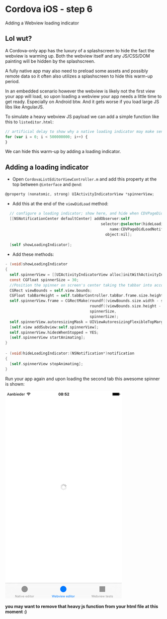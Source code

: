 Cordova iOS - step 6
====================
Adding a Webview loading indicator

## Lol wut?
A Cordova-only app has the luxury of a splashscreen to hide the fact the webview is warming up.
Both the webview itself and any JS/CSS/DOM painting will be hidden by the splashscreen.

A fully native app may also need to preload some assets and possibly remote data so it often also
utilizes a splashscreen to hide this warm-up period.

In an embedded scenario however the webview is likely not the first view your app will load,
so upon loading a webview your app needs a little time to get ready. Especially on Android btw.
And it gets worse if you load large JS libs like AngularJS.

To simulate a heavy webview JS payload we can add a simple function like this to `listeditor.html`:

```js
// artificial delay to show why a native loading indicator may make sense
for (var i = 0; i < 500000000; i++) {
}
```

We can hide this warm-up by adding a loading indicator.

## Adding a loading indicator
- Open `CordovaListEditorViewController.m` and add this property at the top between `@interface` and `@end`:

```objective-c
@property (nonatomic, strong) UIActivityIndicatorView *spinnerView;
```

- Add this at the end of the `viewDidLoad` method:

```objective-c
  // configure a loading indicator; show here, and hide when CDVPageDidLoadNotification fires
  [[NSNotificationCenter defaultCenter] addObserver:self
                                           selector:@selector(hideLoadingIndicator:)
                                               name:CDVPageDidLoadNotification
                                             object:nil];

  [self showLoadingIndicator];
```

- Add these methods:

```objective-c
- (void)showLoadingIndicator
{
  self.spinnerView = [[UIActivityIndicatorView alloc]initWithActivityIndicatorStyle:UIActivityIndicatorViewStyleGray];
  const CGFloat spinnerSize = 30;
  //Position the spinner on screen's center taking the tabbar into account.
  CGRect viewBounds = self.view.bounds;
  CGFloat tabBarHeight = self.tabBarController.tabBar.frame.size.height;
  self.spinnerView.frame = CGRectMake(roundf((viewBounds.size.width - spinnerSize) / 2),
                                      roundf((viewBounds.size.height - spinnerSize - tabBarHeight) / 2),
                                      spinnerSize,
                                      spinnerSize);
  self.spinnerView.autoresizingMask = UIViewAutoresizingFlexibleTopMargin | UIViewAutoresizingFlexibleBottomMargin| UIViewAutoresizingFlexibleLeftMargin| UIViewAutoresizingFlexibleRightMargin;
  [self.view addSubview:self.spinnerView];
  self.spinnerView.hidesWhenStopped = YES;
  [self.spinnerView startAnimating];
}

- (void)hideLoadingIndicator:(NSNotification*)notification
{
  [self.spinnerView stopAnimating];
}
```

Run your app again and upon loading the second tab this awesome spinner is shown:

![ScreenShot](spinning.png)

__you may want to remove that heavy js function from your html file at this moment :)__
